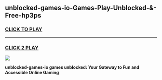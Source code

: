 
## unblocked-games-io-Games-Play-Unblocked-&-Free-hp3ps
<h3>
<a href="https://premium76.site?title=unblocked-games-io&ref=24A">CLICK TO PLAY</a></h3>
<hr>

<h3>
<a href="https://premium76.site?title=unblocked-games-io&ref=24A">CLICK 2 PLAY</a>
  
</h3>

<a href="https://premium76.site?title=unblocked-games-io&ref=24A"><img src="https://clearcache.store/games.png"></a>


**unblocked-games-io games unblocked: Your Gateway to Fun and Accessible Online Gaming**
